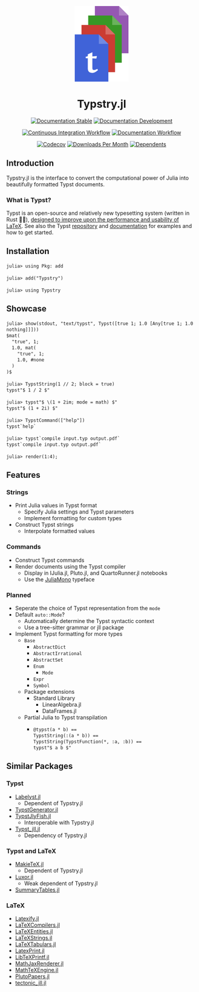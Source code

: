 
<!-- This file is generated by `.github/workflows/readme.yml` and should not be edited directly. -->

<div align="center">

<p><img height="200px" src="docs/source/assets/logo.svg"/></p>

# Typstry.jl

[![Documentation Stable](https://img.shields.io/badge/Documentation-stable-blue.svg)](https://jakobjpeters.github.io/Typstry.jl/)
[![Documentation Development](https://img.shields.io/badge/Documentation-development-blue.svg)](https://jakobjpeters.github.io/Typstry.jl/development/)

[![Continuous Integration Workflow](https://github.com/jakobjpeters/Typstry.jl/workflows/Continuous%20Integration/badge.svg)](https://github.com/jakobjpeters/Typstry.jl/actions/workflows/continuous_integration.yml)
[![Documentation Workflow](https://github.com/jakobjpeters/Typstry.jl/workflows/Documentation/badge.svg)](https://github.com/jakobjpeters/Typstry.jl/actions/workflows/documentation.yml)

[![Codecov](https://codecov.io/gh/jakobjpeters/Typstry.jl/branch/main/graph/badge.svg?token=XFWU66WSD7)](https://codecov.io/gh/jakobjpeters/Typstry.jl)
[![Downloads Per Month](https://img.shields.io/badge/dynamic/json?url=https%3A%2F%2Fjuliapkgstats.com%2Fapi%2Fv1%2Fmonthly_downloads%2FTypstry&query=total_requests&suffix=%2Fmonth&label=Downloads)](https://juliapkgstats.com/pkg/Typstry)
[![Dependents](https://juliahub.com/docs/General/Typstry/stable/deps.svg)](https://juliahub.com/ui/Packages/General/Typstry?t=2)

</div>

## Introduction

Typstry.jl is the interface to convert the computational power of Julia into beautifully formatted Typst documents.

### What is Typst?

Typst is an open-source and relatively new typesetting system (written in Rust 🦀🚀),
[designed to improve upon the performance and usability of LaTeX](https://typst.app/about).
See also the Typst [repository](https://github.com/typst/typst) and
[documentation](https://typst.app/docs) for examples and how to get started.

## Installation

```julia-repl
julia> using Pkg: add

julia> add("Typstry")

julia> using Typstry
```

## Showcase

```julia-repl
julia> show(stdout, "text/typst", Typst([true 1; 1.0 [Any[true 1; 1.0 nothing]]]))
$mat(
  "true", 1;
  1.0, mat(
    "true", 1;
    1.0, #none
  )
)$

julia> TypstString(1 // 2; block = true)
typst"$ 1 / 2 $"

julia> typst"$ \(1 + 2im; mode = math) $"
typst"$ (1 + 2i) $"

julia> TypstCommand(["help"])
typst`help`

julia> typst`compile input.typ output.pdf`
typst`compile input.typ output.pdf`

julia> render(1:4);
```

## Features

### Strings

- Print Julia values in Typst format
    - Specify Julia settings and Typst parameters
    - Implement formatting for custom types
- Construct Typst strings
    - Interpolate formatted values

### Commands

- Construct Typst commands
- Render documents using the Typst compiler
    - Display in IJulia.jl, Pluto.jl, and QuartoRunner.jl notebooks
    - Use the [JuliaMono](https://github.com/cormullion/juliamono) typeface

### Planned

- Seperate the choice of Typst representation from the `mode`
- Default `auto::Mode`?
    - Automatically determine the Typst syntactic context
    - Use a tree-sitter grammar or jll package
- Implement Typst formatting for more types
    - `Base`
        - `AbstractDict`
        - `AbstractIrrational`
        - `AbstractSet`
        - `Enum`
            - `Mode`
        - `Expr`
        - `Symbol`
    - Package extensions
        - Standard Library
            - LinearAlgebra.jl
            - DataFrames.jl
    - Partial Julia to Typst transpilation
        - ```
          @typst(a * b) ==
          TypstString(:(a * b)) ==
          TypstString(TypstFunction(*, :a, :b)) ==
          typst"$ a b $"
          ```

## Similar Packages

### Typst

- [Labelyst.jl](https://github.com/emanuel-kopp/Labelyst.jl)
    - Dependent of Typstry.jl
- [TypstGenerator.jl](https://github.com/onecalfman/TypstGenerator.jl)
- [TypstJlyFish.jl](https://github.com/andreasKroepelin/TypstJlyfish.jl)
    - Interoperable with Typstry.jl
- [Typst_jll.jl](https://github.com/JuliaBinaryWrappers/Typst_jll.jl)
    - Dependency of Typstry.jl

### Typst and LaTeX

- [MakieTeX.jl](https://github.com/JuliaPlots/MakieTeX.jl)
    - Dependent of Typstry.jl
- [Luxor.jl](https://github.com/JuliaGraphics/Luxor.jl)
    - Weak dependent of Typstry.jl
- [SummaryTables.jl](https://github.com/PumasAI/SummaryTables.jl)

### LaTeX

- [Latexify.jl](https://github.com/korsbo/Latexify.jl)
- [LaTeXCompilers.jl](https://github.com/tpapp/LaTeXCompilers.jl)
- [LaTeXEntities.jl](https://github.com/JuliaString/LaTeX_Entities.jl)
- [LaTeXStrings.jl](https://github.com/JuliaStrings/LaTeXStrings.jl)
- [LaTeXTabulars.jl](https://github.com/tpapp/LaTeXTabulars.jl)
- [LatexPrint.jl](https://github.com/scheinerman/LatexPrint.jl)
- [LibTeXPrintf.jl](https://github.com/JuliaStrings/LibTeXPrintf.jl)
- [MathJaxRenderer.jl](https://github.com/MichaelHatherly/MathJaxRenderer.jl)
- [MathTeXEngine.jl](https://github.com/Kolaru/MathTeXEngine.jl)
- [PlutoPapers.jl](https://github.com/mossr/PlutoPapers.jl)
- [tectonic_jll.jl](https://github.com/JuliaBinaryWrappers/tectonic_jll.jl)
